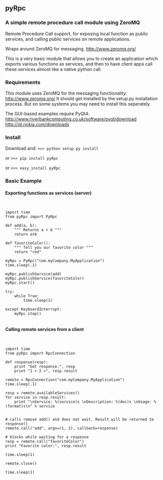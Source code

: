 ## pyRpc
### A simple remote procedure call module using ZeroMQ

Remote Procedure Call support, for exposing local function as public
services, and calling public services on remote applications.

Wraps around ZeroMQ for messaging.
http://www.zeromq.org/

This is a very basic module that allows you to create an application which exports various
functions as services, and then to have client apps call these services almost like
a native python call. 

### Requirements

This module uses ZeroMQ for the messaging functionality: http://www.zeromq.org/
It should get installed by the setup.py installation process. But on some
systems you may need to install this seperately.

The GUI-based examples require PyQt4:
http://www.riverbankcomputing.co.uk/software/pyqt/download
http://qt.nokia.com/downloads

### Install

Download and:
<code>>>> python setup.py install</code>

or 
<code>>>> pip install pyRpc</code>

or
<code>>>> easy_install pyRpc</code>


### Basic Example

#### Exporting functions as services (server)

<pre><code class="python">

import time
from pyRpc import PyRpc

def add(a, b):
	""" Returns a + b """
	return a+b

def favoriteColor():
	""" Tell you our favorite color """
	return "red"

myRpc = PyRpc("com.myCompany.MyApplication") 
time.sleep(.1)

myRpc.publishService(add)
myRpc.publishService(favoriteColor)
myRpc.start()

try:
    while True:
        time.sleep(1)

except KeyboardInterrupt:
    myRpc.stop()

</code></pre>

#### Calling remote services from a client

<pre><code class="python">

import time
from pyRpc import RpcConnection

def response(resp):
	print "Got response:", resp
	print "1 + 2 =", resp.result
	 
remote = RpcConnection("com.myCompany.MyApplication")
time.sleep(.1)

resp = remote.availableServices()
for service in resp.result:
	print "\nService: %(service)s \nDescription: %(doc)s \nUsage: %(format)s\n" % service


# calls remove add() and does not wait. Result will be returned to response()
remote.call("add", args=(1, 2), callback=response)

# blocks while waiting for a response
resp = remote.call("favoriteColor")
print "Favorite color:", resp.result

time.sleep(1)

remote.close()

time.sleep(1)

</code></pre>

